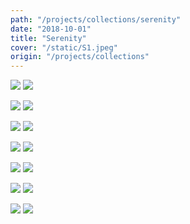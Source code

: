 ```yaml
---
path: "/projects/collections/serenity"
date: "2018-10-01"
title: "Serenity"
cover: "/static/S1.jpeg"
origin: "/projects/collections"
---
```

<div className="post-content">
<div className="content-image">
<zoom-image 
  src='/static/S1.jpeg' 
  zoomSrc='/static/S1.jpeg' 
  caption='Javia - Serenity'>
</zoom-image>
<hidden>
    <img src='/static/S1.jpeg' />
    <img src='/static/S1.jpeg' />
</hidden>

<zoom-image 
  src='/static/S2.jpeg' 
  zoomSrc='/static/S2.jpeg' 
  caption='Javia - Serenity'>
</zoom-image>
<hidden>
    <img src='/static/S2.jpeg' />
    <img src='/static/S2.jpeg' />
</hidden>

<zoom-image 
  src='/static/S3.jpeg' 
  zoomSrc='/static/S3.jpeg' 
  caption='Javia - Serenity'>
</zoom-image>
<hidden>
    <img src='/static/S3.jpeg' />
    <img src='/static/S3.jpeg' />
</hidden>

<zoom-image 
  src='/static/S4.jpeg' 
  zoomSrc='/static/S4.jpeg' 
  caption='Javia - Serenity'>
</zoom-image>
<hidden>
    <img src='/static/S4.jpeg' />
    <img src='/static/S4.jpeg' />
</hidden>

<zoom-image 
  src='/static/S5.jpeg' 
  zoomSrc='/static/S5.jpeg' 
  caption='Javia - Serenity'>
</zoom-image>
<hidden>
    <img src='/static/S5.jpeg' />
    <img src='/static/S5.jpeg' />
</hidden>

<zoom-image 
  src='/static/S6.jpeg' 
  zoomSrc='/static/S6.jpeg' 
  caption='Javia - Serenity'>
</zoom-image>
<hidden>
    <img src='/static/S6.jpeg' />
    <img src='/static/S6.jpeg' />
</hidden>

<zoom-image 
  src='/static/S7.jpeg' 
  zoomSrc='/static/S7.jpeg' 
  caption='Javia - Serenity'>
</zoom-image>
<hidden>
    <img src='/static/S7.jpeg' />
    <img src='/static/S7.jpeg' />
</hidden>
</div>
</div>